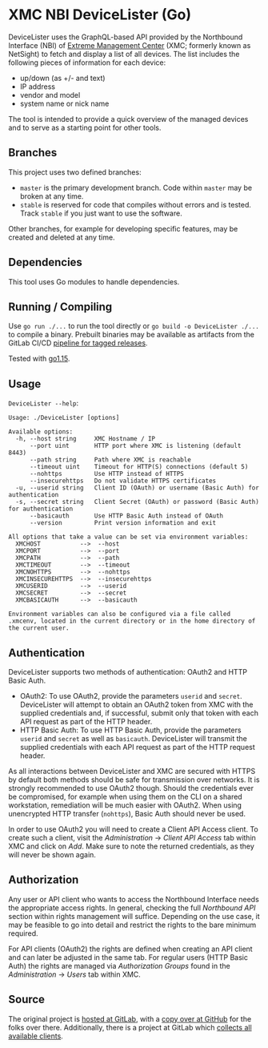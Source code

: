 # XMC NBI DeviceLister (Go)

DeviceLister uses the GraphQL-based API provided by the Northbound Interface (NBI) of [Extreme Management Center](https://www.extremenetworks.com/product/extreme-management-center/) (XMC; formerly known as NetSight) to fetch and display a list of all devices. The list includes the following pieces of information for each device:

* up/down (as +/- and text)
* IP address
* vendor and model
* system name or nick name

The tool is intended to provide a quick overview of the managed devices and to serve as a starting point for other tools.

## Branches

This project uses two defined branches:

* `master` is the primary development branch. Code within `master` may be broken at any time.
* `stable` is reserved for code that compiles without errors and is tested. Track `stable` if you just want to use the software.

Other branches, for example for developing specific features, may be created and deleted at any time.

## Dependencies

This tool uses Go modules to handle dependencies.

## Running / Compiling

Use `go run ./...` to run the tool directly or `go build -o DeviceLister ./...` to compile a binary. Prebuilt binaries may be available as artifacts from the GitLab CI/CD [pipeline for tagged releases](https://gitlab.com/rbrt-weiler/xmc-nbi-devicelister-go/pipelines?scope=tags).

Tested with [go1.15](https://golang.org/doc/go1.15).

## Usage

`DeviceLister --help`:

```text
Usage: ./DeviceLister [options]

Available options:
  -h, --host string     XMC Hostname / IP
      --port uint       HTTP port where XMC is listening (default 8443)
      --path string     Path where XMC is reachable
      --timeout uint    Timeout for HTTP(S) connections (default 5)
      --nohttps         Use HTTP instead of HTTPS
      --insecurehttps   Do not validate HTTPS certificates
  -u, --userid string   Client ID (OAuth) or username (Basic Auth) for authentication
  -s, --secret string   Client Secret (OAuth) or password (Basic Auth) for authentication
      --basicauth       Use HTTP Basic Auth instead of OAuth
      --version         Print version information and exit

All options that take a value can be set via environment variables:
  XMCHOST           -->  --host
  XMCPORT           -->  --port
  XMCPATH           -->  --path
  XMCTIMEOUT        -->  --timeout
  XMCNOHTTPS        -->  --nohttps
  XMCINSECUREHTTPS  -->  --insecurehttps
  XMCUSERID         -->  --userid
  XMCSECRET         -->  --secret
  XMCBASICAUTH      -->  --basicauth

Environment variables can also be configured via a file called .xmcenv, located in the current directory or in the home directory of the current user.
```

## Authentication

DeviceLister supports two methods of authentication: OAuth2 and HTTP Basic Auth.

* OAuth2: To use OAuth2, provide the parameters `userid` and `secret`. DeviceLister will attempt to obtain an OAuth2 token from XMC with the supplied credentials and, if successful, submit only that token with each API request as part of the HTTP header.
* HTTP Basic Auth: To use HTTP Basic Auth, provide the parameters `userid` and `secret` as well as `basicauth`. DeviceLister will transmit the supplied credentials with each API request as part of the HTTP request header.

As all interactions between DeviceLister and XMC are secured with HTTPS by default both methods should be safe for transmission over networks. It is strongly recommended to use OAuth2 though. Should the credentials ever be compromised, for example when using them on the CLI on a shared workstation, remediation will be much easier with OAuth2. When using unencrypted HTTP transfer (`nohttps`), Basic Auth should never be used.

In order to use OAuth2 you will need to create a Client API Access client. To create such a client, visit the _Administration_ -> _Client API Access_ tab within XMC and click on _Add_. Make sure to note the returned credentials, as they will never be shown again.

## Authorization

Any user or API client who wants to access the Northbound Interface needs the appropriate access rights. In general, checking the full _Northbound API_ section within rights management will suffice. Depending on the use case, it may be feasible to go into detail and restrict the rights to the bare minimum required.

For API clients (OAuth2) the rights are defined when creating an API client and can later be adjusted in the same tab. For regular users (HTTP Basic Auth) the rights are managed via _Authorization Groups_ found in the _Administration_ -> _Users_ tab within XMC.

## Source

The original project is [hosted at GitLab](https://gitlab.com/rbrt-weiler/xmc-nbi-devicelister-go), with a [copy over at GitHub](https://github.com/rbrt-weiler/xmc-nbi-devicelister-go) for the folks over there. Additionally, there is a project at GitLab which [collects all available clients](https://gitlab.com/rbrt-weiler/xmc-nbi-clients).
